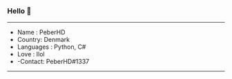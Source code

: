 ### Hello 👋

-------------------------

- Name : PeberHD
- Country: Denmark
- Languages : Python, C#
- Love : Ilol
- -Contact: PeberHD#1337

-------------------------




